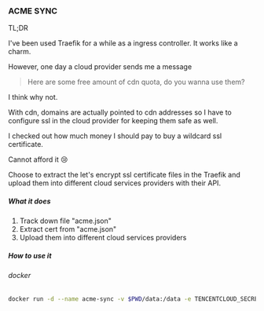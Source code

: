 ### ACME SYNC

TL;DR

I've been used Traefik for a while as a ingress controller. It works like a charm.

However, one day a cloud provider sends me a message

> Here are some free amount of cdn quota, do you wanna use them?

I think why not.

With cdn, domains are actually pointed to cdn addresses so I have to configure ssl in the cloud provider for keeping them safe as well.

I checked out how much money I should pay to buy a wildcard ssl certificate.

Cannot afford it 😢

Choose to extract the let's encrypt ssl certificate files in the Traefik and upload them into different cloud services providers with their API.

##### What it does

1. Track down file "acme.json"
2. Extract cert from "acme.json"
3. Upload them into different cloud services providers

##### How to use it

###### docker
```bash
docker run -d --name acme-sync -v $PWD/data:/data -e TENCENTCLOUD_SECRET_ID=tecent_secret_id -e TENCENTCLOUD_SECRET_KEY=secret_key -e ACME_RESOLVER=resolver acme
```
